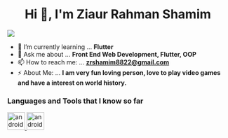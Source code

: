 <h1 align="center">Hi 👋, I'm Ziaur Rahman Shamim</h1>

![](https://komarev.com/ghpvc/?username=ZRShamim&label=PROFILE+VIEWS)

- 🌱 I’m currently learning ... **Flutter**
- 💬 Ask me about ... **Front End Web Development, Flutter, OOP**
- 📫 How to reach me: ... **zrshamim8822@gmail.com**
- ⚡ About Me: ... **I am very fun loving person, love to play video games and have a interest on world history.**


<h3 align="left">Languages and Tools that I know so far</h3>
<p align="left"> 
  <a href="https://flutter.dev/" target="_blank"> <img src="https://www.vectorlogo.zone/logos/flutterio/flutterio-icon.svg" alt="android" width="40" height="40"/> </a>
  <img src="https://upload.wikimedia.org/wikipedia/commons/thumb/6/61/HTML5_logo_and_wordmark.svg/2048px-HTML5_logo_and_wordmark.svg.png" alt="android" width="40" height="40"/>
</p>
